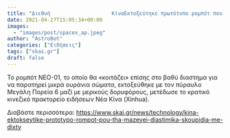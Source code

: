 ```yaml
---
title: "Διεθνή                    ΚίναΕκτοξεύτηκε πρωτότυπο ρομπότ που θα μαζεύει διαστημικά σκουπίδια με δίχτυ"
date: 2021-04-27T15:05:34+00:00
images:
  - "images/post/spacex_ap.jpeg"
author: "AstroBot"
categories: ["Ειδήσεις"]
tags: ["skai.gr"]
draft: false
---
```


Το ρομπότ NEO-01, το οποίο θα «κοιτάζει» επίσης στο βαθύ διαστημα για να παρατηρεί μικρά ουράνια σώματα, εκτοξεύθηκε με τον πύραυλο Μεγάλη Πορεία 6 μαζί με μερικούς δορυφόρους, μετέδωσε το κρατικό κινεζικό πρακτορείο ειδήσεων Νέα Κίνα (Xinhua).

Διαβάστε περισσότερα: https://www.skai.gr/news/technology/kina-ektokseytike-prototypo-rompot-pou-tha-mazeyei-diastimika-skoupidia-me-dixty
